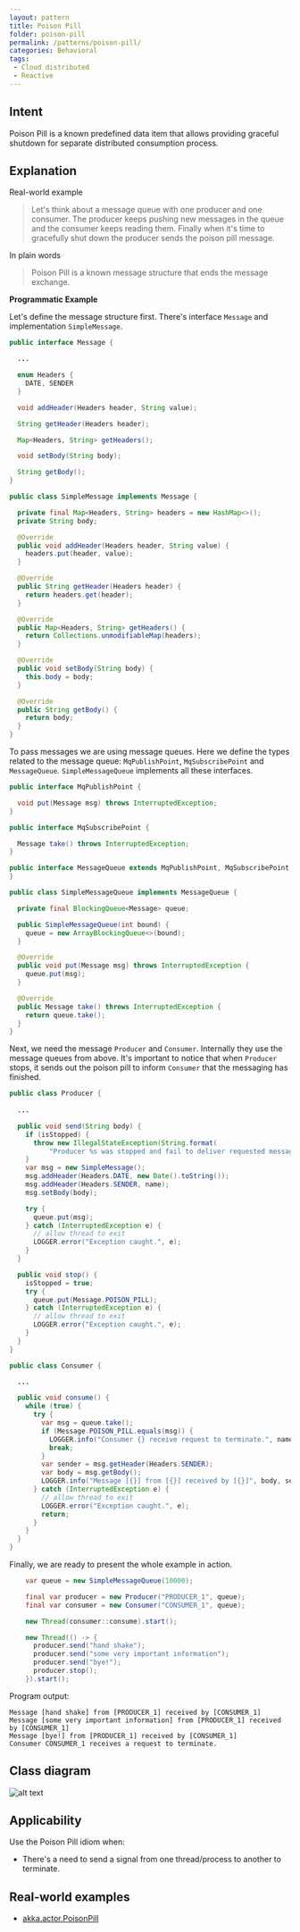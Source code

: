 ```yaml
---
layout: pattern
title: Poison Pill
folder: poison-pill
permalink: /patterns/poison-pill/
categories: Behavioral
tags:
 - Cloud distributed
 - Reactive
---
```


## Intent

Poison Pill is a known predefined data item that allows providing graceful shutdown for separate 
distributed consumption process.

## Explanation

Real-world example

> Let's think about a message queue with one producer and one consumer. The producer keeps pushing 
> new messages in the queue and the consumer keeps reading them. Finally when it's time to 
> gracefully shut down the producer sends the poison pill message.             

In plain words

> Poison Pill is a known message structure that ends the message exchange.   

**Programmatic Example**

Let's define the message structure first. There's interface `Message` and implementation 
`SimpleMessage`.

```java
public interface Message {

  ...

  enum Headers {
    DATE, SENDER
  }

  void addHeader(Headers header, String value);

  String getHeader(Headers header);

  Map<Headers, String> getHeaders();

  void setBody(String body);

  String getBody();
}

public class SimpleMessage implements Message {

  private final Map<Headers, String> headers = new HashMap<>();
  private String body;

  @Override
  public void addHeader(Headers header, String value) {
    headers.put(header, value);
  }

  @Override
  public String getHeader(Headers header) {
    return headers.get(header);
  }

  @Override
  public Map<Headers, String> getHeaders() {
    return Collections.unmodifiableMap(headers);
  }

  @Override
  public void setBody(String body) {
    this.body = body;
  }

  @Override
  public String getBody() {
    return body;
  }
}
```

To pass messages we are using message queues. Here we define the types related to the message queue: 
`MqPublishPoint`, `MqSubscribePoint` and `MessageQueue`. `SimpleMessageQueue` implements all these 
interfaces.

```java
public interface MqPublishPoint {

  void put(Message msg) throws InterruptedException;
}

public interface MqSubscribePoint {

  Message take() throws InterruptedException;
}

public interface MessageQueue extends MqPublishPoint, MqSubscribePoint {
}

public class SimpleMessageQueue implements MessageQueue {

  private final BlockingQueue<Message> queue;

  public SimpleMessageQueue(int bound) {
    queue = new ArrayBlockingQueue<>(bound);
  }

  @Override
  public void put(Message msg) throws InterruptedException {
    queue.put(msg);
  }

  @Override
  public Message take() throws InterruptedException {
    return queue.take();
  }
}
```

Next, we need the message `Producer` and `Consumer`. Internally they use the message queues from above.
It's important to notice that when `Producer` stops, it sends out the poison pill to inform 
`Consumer` that the messaging has finished. 

```java
public class Producer {
  
  ... 

  public void send(String body) {
    if (isStopped) {
      throw new IllegalStateException(String.format(
          "Producer %s was stopped and fail to deliver requested message [%s].", body, name));
    }
    var msg = new SimpleMessage();
    msg.addHeader(Headers.DATE, new Date().toString());
    msg.addHeader(Headers.SENDER, name);
    msg.setBody(body);

    try {
      queue.put(msg);
    } catch (InterruptedException e) {
      // allow thread to exit
      LOGGER.error("Exception caught.", e);
    }
  }

  public void stop() {
    isStopped = true;
    try {
      queue.put(Message.POISON_PILL);
    } catch (InterruptedException e) {
      // allow thread to exit
      LOGGER.error("Exception caught.", e);
    }
  }
}

public class Consumer {

  ...

  public void consume() {
    while (true) {
      try {
        var msg = queue.take();
        if (Message.POISON_PILL.equals(msg)) {
          LOGGER.info("Consumer {} receive request to terminate.", name);
          break;
        }
        var sender = msg.getHeader(Headers.SENDER);
        var body = msg.getBody();
        LOGGER.info("Message [{}] from [{}] received by [{}]", body, sender, name);
      } catch (InterruptedException e) {
        // allow thread to exit
        LOGGER.error("Exception caught.", e);
        return;
      }
    }
  }
}
```

Finally, we are ready to present the whole example in action.

```java
    var queue = new SimpleMessageQueue(10000);

    final var producer = new Producer("PRODUCER_1", queue);
    final var consumer = new Consumer("CONSUMER_1", queue);

    new Thread(consumer::consume).start();

    new Thread(() -> {
      producer.send("hand shake");
      producer.send("some very important information");
      producer.send("bye!");
      producer.stop();
    }).start();
```

Program output:

```
Message [hand shake] from [PRODUCER_1] received by [CONSUMER_1]
Message [some very important information] from [PRODUCER_1] received by [CONSUMER_1]
Message [bye!] from [PRODUCER_1] received by [CONSUMER_1]
Consumer CONSUMER_1 receives a request to terminate.
```

## Class diagram

![alt text](./etc/poison-pill.png "Poison Pill")

## Applicability

Use the Poison Pill idiom when:

* There's a need to send a signal from one thread/process to another to terminate.

## Real-world examples

* [akka.actor.PoisonPill](http://doc.akka.io/docs/akka/2.1.4/java/untyped-actors.html)
